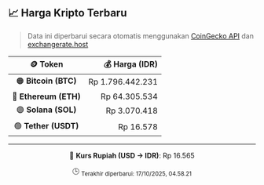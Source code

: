 

<!-- HARGA_KRIPTO -->
## 📈 Harga Kripto Terbaru

> Data ini diperbarui secara otomatis menggunakan [CoinGecko API](https://www.coingecko.com/) dan [exchangerate.host](https://exchangerate.host/)

<div align="center">

| 🪙 Token | 💰 Harga (IDR) |
|:------:|---------------:|
| 🟠 **Bitcoin (BTC)**   | Rp 1.796.442.231 |
| 🔵 **Ethereum (ETH)**  | Rp 64.305.534 |
| 🟣 **Solana (SOL)**    | Rp 3.070.418 |
| 🟢 **Tether (USDT)**   | Rp 16.578 |

---

💱 **Kurs Rupiah (USD → IDR)**: Rp 16.565

🕒 <sub>Terakhir diperbarui: 17/10/2025, 04.58.21</sub>

</div>
<!-- /HARGA_KRIPTO -->